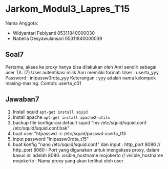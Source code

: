 # Jarkom_Modul3_Lapres_T15

Nama Anggota: 
  - Widyantari Febiyanti 05311840000030
  - Nabella Desyawulansari 05311840000039
  
## Soal7
Pertama, akses ke proxy hanya bisa dilakukan oleh Anri sendiri sebagai user TA. (7) User autentikasi milik Anri memiliki format:
User : userta_yyy
Password : inipassw0rdta_yyy
Keterangan : yyy adalah nama kelompok masing-masing. Contoh: userta_c01

## Jawaban7
1. Install squid `apt-get install squid`
2. Install apache ``apt-get install apache2-utils``
3. backup file konfigurasi default squid "mv /etc/squid/squid.conf /etc/squid/squid.conf.bak"
4. buat user "htpasswd -c /etc/squid/passwd userta_t15
5. input password "inipassw0rdta_t15"
6. buat konfig "nano /etc/squid/squid.conf" dan input :
http_port 8080 // http_port 8080 : Port yang digunakan untuk mengakses proxy, dalam kasus ini adalah 8080.
    visible_hostname mojokerto // visible_hostname mojokerto : Nama proxy yang akan terlihat oleh user


